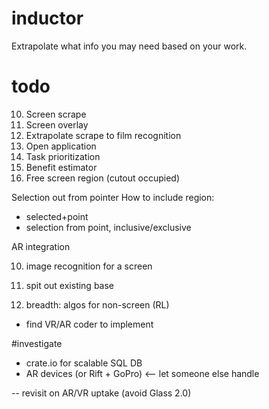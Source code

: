 # inductor
Extrapolate what info you may need based on your work.

# todo
10. Screen scrape
20. Screen overlay
25. Extrapolate scrape to film recognition
30. Open application
40. Task prioritization
50. Benefit estimator
60. Free screen region (cutout occupied)

Selection out from pointer
How to include region:
- selected+point
- selection from point, inclusive/exclusive

AR integration

10. image recognition for a screen

20. spit out existing base

30. breadth: algos for non-screen (RL)

- find VR/AR coder to implement

#investigate
- crate.io for scalable SQL DB
- AR devices (or Rift + GoPro) <-- let someone else handle

-- revisit on AR/VR uptake (avoid Glass 2.0)
